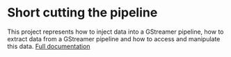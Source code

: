 # Short cutting the pipeline
This project represents how to inject data into a GStreamer pipeline, how to extract data from a GStreamer pipeline and how to access and manipulate this data. [Full documentation](https://gstreamer.freedesktop.org/documentation/tutorials/basic/short-cutting-the-pipeline.html?gi-language=c)